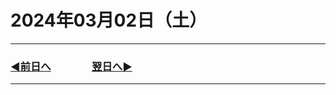 # 2024年03月02日（土）

---

### [◀️前日へ](https://github.com/yuasys/chatty-journal/blob/main/2024/03/2024-03-01.md)&emsp;&emsp;&emsp;&emsp;[翌日へ▶️](https://github.com/yuasys/chatty-journal/blob/main/2024/03/2024-03-03.md)

---
